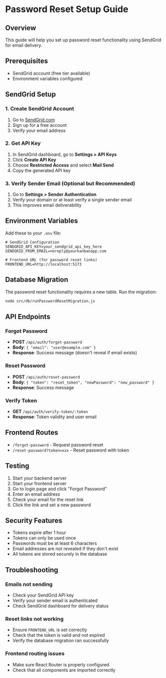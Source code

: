 # Password Reset Setup Guide

## Overview
This guide will help you set up password reset functionality using SendGrid for email delivery.

## Prerequisites
- SendGrid account (free tier available)
- Environment variables configured

## SendGrid Setup

### 1. Create SendGrid Account
1. Go to [SendGrid.com](https://sendgrid.com)
2. Sign up for a free account
3. Verify your email address

### 2. Get API Key
1. In SendGrid dashboard, go to **Settings > API Keys**
2. Click **Create API Key**
3. Choose **Restricted Access** and select **Mail Send**
4. Copy the generated API key

### 3. Verify Sender Email (Optional but Recommended)
1. Go to **Settings > Sender Authentication**
2. Verify your domain or at least verify a single sender email
3. This improves email deliverability

## Environment Variables

Add these to your `.env` file:

```env
# SendGrid Configuration
SENDGRID_API_KEY=your_sendgrid_api_key_here
SENDGRID_FROM_EMAIL=noreply@yourkanbanapp.com

# Frontend URL (for password reset links)
FRONTEND_URL=http://localhost:5173
```

## Database Migration

The password reset functionality requires a new table. Run the migration:

```bash
node src/db/runPasswordResetMigration.js
```

## API Endpoints

### Forgot Password
- **POST** `/api/auth/forgot-password`
- **Body**: `{ "email": "user@example.com" }`
- **Response**: Success message (doesn't reveal if email exists)

### Reset Password
- **POST** `/api/auth/reset-password`
- **Body**: `{ "token": "reset_token", "newPassword": "new_password" }`
- **Response**: Success message

### Verify Token
- **GET** `/api/auth/verify-token/:token`
- **Response**: Token validity and user email

## Frontend Routes

- `/forgot-password` - Request password reset
- `/reset-password?token=xxx` - Reset password with token

## Testing

1. Start your backend server
2. Start your frontend server
3. Go to login page and click "Forgot Password"
4. Enter an email address
5. Check your email for the reset link
6. Click the link and set a new password

## Security Features

- Tokens expire after 1 hour
- Tokens can only be used once
- Passwords must be at least 6 characters
- Email addresses are not revealed if they don't exist
- All tokens are stored securely in the database

## Troubleshooting

### Emails not sending
- Check your SendGrid API key
- Verify your sender email is authenticated
- Check SendGrid dashboard for delivery status

### Reset links not working
- Ensure `FRONTEND_URL` is set correctly
- Check that the token is valid and not expired
- Verify the database migration ran successfully

### Frontend routing issues
- Make sure React Router is properly configured
- Check that all components are imported correctly 